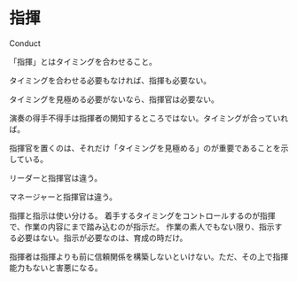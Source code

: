 # 指揮

Conduct

「指揮」とはタイミングを合わせること。

タイミングを合わせる必要もなければ、指揮も必要ない。

タイミングを見極める必要がないなら、指揮官は必要ない。

演奏の得手不得手は指揮者の関知するところではない。タイミングが合っていれば。

指揮官を置くのは、それだけ「タイミングを見極める」のが重要であることを示している。

リーダーと指揮官は違う。

マネージャーと指揮官は違う。

指揮と指示は使い分ける。
着手するタイミングをコントロールするのが指揮で、作業の内容にまで踏み込むのが指示だ。
作業の素人でもない限り、指示する必要はない。指示が必要なのは、育成の時だけ。

指揮者は指揮よりも前に信頼関係を構築しないといけない。ただ、その上で指揮能力もないと害悪になる。
